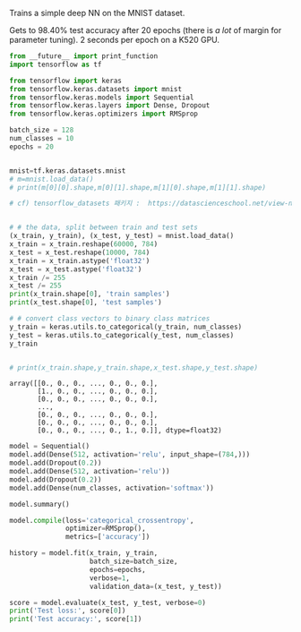 Trains a simple deep NN on the MNIST dataset.

Gets to 98.40% test accuracy after 20 epochs
(there is *a lot* of margin for parameter tuning).
2 seconds per epoch on a K520 GPU.



```python
from __future__ import print_function
import tensorflow as tf

from tensorflow import keras
from tensorflow.keras.datasets import mnist
from tensorflow.keras.models import Sequential
from tensorflow.keras.layers import Dense, Dropout
from tensorflow.keras.optimizers import RMSprop
```


```python
batch_size = 128
num_classes = 10
epochs = 20


```


```python

mnist=tf.keras.datasets.mnist
# m=mnist.load_data()
# print(m[0][0].shape,m[0][1].shape,m[1][0].shape,m[1][1].shape)

# cf) tensorflow_datasets 패키지 :  https://datascienceschool.net/view-notebook/cd2216fe352c4346bc1e5bb5efa9927e/

```


```python

```


```python
# # the data, split between train and test sets
(x_train, y_train), (x_test, y_test) = mnist.load_data()
x_train = x_train.reshape(60000, 784)
x_test = x_test.reshape(10000, 784)
x_train = x_train.astype('float32')
x_test = x_test.astype('float32')
x_train /= 255
x_test /= 255
print(x_train.shape[0], 'train samples')
print(x_test.shape[0], 'test samples')

# # convert class vectors to binary class matrices
y_train = keras.utils.to_categorical(y_train, num_classes)
y_test = keras.utils.to_categorical(y_test, num_classes)
y_train


# print(x_train.shape,y_train.shape,x_test.shape,y_test.shape)
```




    array([[0., 0., 0., ..., 0., 0., 0.],
           [1., 0., 0., ..., 0., 0., 0.],
           [0., 0., 0., ..., 0., 0., 0.],
           ...,
           [0., 0., 0., ..., 0., 0., 0.],
           [0., 0., 0., ..., 0., 0., 0.],
           [0., 0., 0., ..., 0., 1., 0.]], dtype=float32)




```python
model = Sequential()
model.add(Dense(512, activation='relu', input_shape=(784,)))
model.add(Dropout(0.2))
model.add(Dense(512, activation='relu'))
model.add(Dropout(0.2))
model.add(Dense(num_classes, activation='softmax'))

model.summary()

model.compile(loss='categorical_crossentropy',
              optimizer=RMSprop(),
              metrics=['accuracy'])
```


```python
history = model.fit(x_train, y_train,
                    batch_size=batch_size,
                    epochs=epochs,
                    verbose=1,
                    validation_data=(x_test, y_test))

```


```python
score = model.evaluate(x_test, y_test, verbose=0)
print('Test loss:', score[0])
print('Test accuracy:', score[1])
```


```python

```
